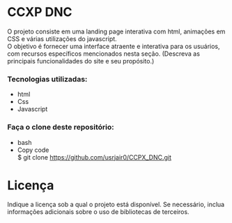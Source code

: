 # CCXP DNC 
O projeto consiste em uma landing page interativa com html, animações em CSS e várias utilizações do javascript. <br>
O objetivo é fornecer uma interface atraente e interativa para os usuários, com recursos específicos mencionados nesta seção.
(Descreva as principais funcionalidades do site e seu propósito.)
### Tecnologias utilizadas:
- html
- Css
- Javascript
### Faça o clone deste repositório:
- bash <br>
- Copy code <br>
$ git clone https://github.com/usrjair0/CCPX_DNC.git

# Licença
Indique a licença sob a qual o projeto está disponível. Se necessário, inclua informações adicionais sobre o uso de bibliotecas de terceiros.
